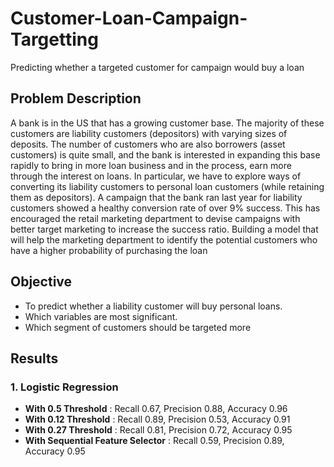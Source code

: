 # Customer-Loan-Campaign-Targetting
Predicting whether a targeted customer for campaign would buy a loan

## Problem Description
A bank is in the US that has a growing customer base. The majority of these customers are liability customers (depositors) with varying sizes of deposits. The number of customers who are also borrowers (asset customers) is quite small, and the bank is interested in expanding this base rapidly to bring in more loan business and in the process, earn more through the interest on loans. In particular, we have to explore ways of converting its liability customers to personal loan customers (while retaining them as depositors).
A campaign that the bank ran last year for liability customers showed a healthy conversion rate of over 9% success. This has encouraged the retail marketing department to devise campaigns with better target marketing to increase the success ratio.
Building a model that will help the marketing department to identify the potential customers who have a higher probability of purchasing the loan

## Objective
* To predict whether a liability customer will buy personal loans.
* Which variables are most significant.
* Which segment of customers should be targeted more


## Results
### 1. Logistic Regression
 - **With 0.5 Threshold** : Recall 0.67, Precision 0.88, Accuracy 0.96
 - **With 0.12 Threshold** : Recall 0.89, Precision 0.53, Accuracy 0.91
 - **With 0.27 Threshold** : Recall 0.81, Precision 0.72, Accuracy 0.95
 - **With Sequential Feature Selector** : Recall 0.59, Precision 0.89, Accuracy 0.95
